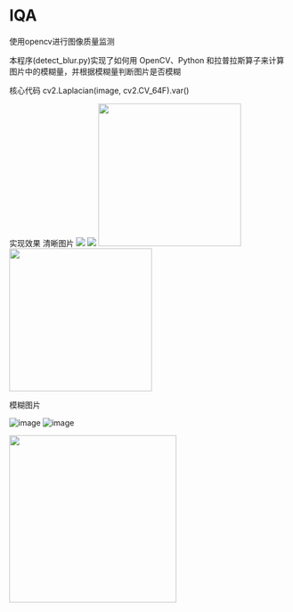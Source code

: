 # IQA
使用opencv进行图像质量监测

本程序(detect_blur.py)实现了如何用 OpenCV、Python 和拉普拉斯算子来计算图片中的模糊量，并根据模糊量判断图片是否模糊

核心代码
cv2.Laplacian(image, cv2.CV_64F).var()

实现效果
清晰图片
<img src="https://github.com/iAmBrid/IQA/blob/master/image/readme/caopin.jpg">
<img src="https://github.com/iAmBrid/IQA/blob/master/image/readme/caopin2.jpg">
<img src="https://github.com/iAmBrid/IQA/blob/master/image/readme/lena.jpg" width='256' hegith='256'>
<img src="https://github.com/iAmBrid/IQA/blob/master/image/readme/lena2.jpg" width='256' hegith='256'>

模糊图片

![image](https://github.com/iAmBrid/IQA/blob/master/image/readme/person.jpg)
![image](https://github.com/iAmBrid/IQA/blob/master/image/readme/person2.jpg)

<img src="https://github.com/iAmBrid/IQA/blob/master/image/readme/run.jpg" width='300'>
<img src="https://github.com/iAmBrid/IQA/blob/master/image/readme/run2.jpg" width='300>

